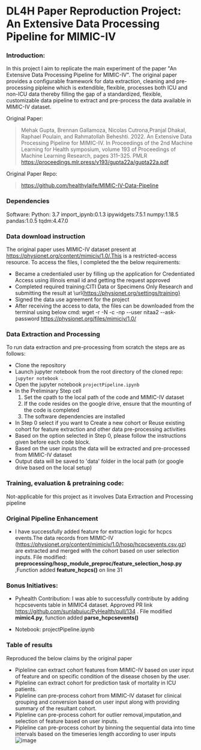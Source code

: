 # DL4H Paper Reproduction Project: An Extensive Data Processing Pipeline for MIMIC-IV

### Introduction:
In this project I aim to replicate the main experiment of the paper "An Extensive Data Processing Pipeline for MIMIC-IV". The original paper provides a configurable framework for data extraction, cleaning and pre-processing pipleine which is extendible, flexible, processes both ICU and non-ICU data thereby filling the gap of a standardized, flexible, customizable data pipeline to extract and pre-process the data available in MIMIC-IV dataset.

Original Paper:
>Mehak Gupta, Brennan Gallamoza, Nicolas Cutrona,Pranjal Dhakal, Raphael Poulain, and Rahmatollah Beheshti. 2022. An Extensive Data Processing
Pipeline for MIMIC-IV. In Proceedings of the 2nd Machine Learning for Health symposium, volume 193 of Proceedings of Machine Learning Research,
pages 311–325. PMLR https://proceedings.mlr.press/v193/gupta22a/gupta22a.pdf

Original Paper Repo:
>https://github.com/healthylaife/MIMIC-IV-Data-Pipeline

### Dependencies
Software: Python: 3.7 import_ipynb:0.1.3 ipywidgets:7.5.1 numpy:1.18.5 pandas:1.0.5 tqdm:4.47.0

### Data download instruction
The original paper uses MIMIC-IV dataset present at https://physionet.org/content/mimiciv/1.0/.This is a restricted-access resource. 
To access the files, I completed the the below requirements:
- Became a credentialed user by filling up the application for Credentiated Access using illinois email id and getting the request approved
- Completed required training:CITI Data or Specimens Only Research and submitting the result at \url{https://physionet.org/settings/training}
- Signed the data use agreement for the project
- After receiving the access to data, the files can be downloaded from the terminal using below cmd:
wget -r -N -c -np --user nitaa2 --ask-password https://physionet.org/files/mimiciv/1.0/

### Data Extraction and Processing 
To run data extraction and pre-processing from scratch the steps are as follows:
- Clone the repository
- Launch jupyter notebook from the root directory of the cloned repo: `jupyter notebook .`
- Open the jupyter notebook `projectPipeline.ipynb`
- In the Preliminary Step cell
  1. Set the cpath to the local path of the code and MIMIC-IV dataset
  2. If the code resides on the google drive, ensure that the mounting of the code is completed
  3. The software dependencies are installed
- In Step 0 select if you want to Create a new cohort or Reuse existing cohort for feature extraction and other data pre-processing activities
- Based on the option selected in Step 0, please follow the instructions given before each code block.
- Based on the user inputs the data will be extracted and pre-processed from MIMIC-IV dataset
- Output data will be saved to 'data' folder in the local path (or google drive based on the local setup)

### Training, evaluation & pretraining code: 
Not-applicable for this project as it involves Data Extraction and Processing pipeline 

### Original Pipeline Enhancement
- I have successfully added feature for extraction logic for hcpcs events.The data records from MIMIC-IV (https://physionet.org/content/mimiciv/1.0/hosp/hcpcsevents.csv.gz) are extracted and merged with the cohort based on user selection inputs.
File modified: **preprocessing/hosp_module_preproc/feature_selection_hosp.py** ,Function added  **feature_hcpcs()** on line 31 

### Bonus Initiatives:
- Pyhealth Contribution: I was able to successfully contribute by adding hcpcsevents table in MIMIC4 dataset. Approved PR link https://github.com/sunlabuiuc/PyHealth/pull/134 . File modified **mimic4.py**, function added **parse_hcpcsevents()**

- Notebook: projectPipeline.ipynb


### Table of results
Reproduced the below claims by the original paper
- Pipleline can extract cohort features from MIMIC-IV based on user input of feature and on specific condition of the disease chosen by the user.
- Pipleline can extract cohort for prediction task of mortality in ICU patients.
- Pipleline can pre-process cohort from MIMIC-IV dataset for clinical grouping  and conversion based on user input along with providing summary of the resultant cohort.
- Pipleline can pre-process cohort for outlier removal,imputation,and selection of feature based on user inputs.
- Pipleline can pre-process cohort by binning the sequential data into time intervals based on the timeseries length according to user inputs
![image](https://user-images.githubusercontent.com/109548683/233741340-59f14053-67c4-4d48-a781-deca5cc9d1b7.png)
